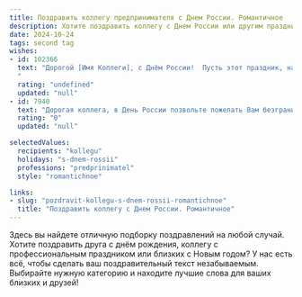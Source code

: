 ```yaml
---
title: Поздравить коллегу предпринимателя с Днем России. Романтичное
description: Хотите поздравить коллегу с Днем России или другим праздником? Наш ИИ создаст незабываемое поздравление, а вы обязательно выделитесь среди других.  
date: 2024-10-24
tags: second tag
wishes:
- id: 102366
  text: "Дорогой [Имя Коллеги], с Днём России!  Пусть этот праздник, наполненный гордостью за нашу великую страну, станет для тебя символом светлого будущего, полным вдохновения и новых свершений в твоём прекрасном предпринимательском пути.  Пусть удача сопутствует тебе, как яркое солнце в летний день, а твои дела процветают, подобно самым красивым российским полям.  Счастья тебе и твоим близким!
  "
  rating: "undefined"
  updated: "null"
- id: 7940
  text: "Дорогая коллега, в День России позвольте пожелать Вам безграничных возможностей для предпринимательства, смелых идей и успешных проектов. Пусть процветает Ваш бизнес, словно сады летом, и крепнут связи с партнерами, как могучие дубы. Пусть Ваша деловая хватка будет подобна тигриной, а каждое начинание — ярким, как солнце в ясный день. С праздником, уважаемая коллега!"
  rating: "0"
  updated: "null"

selectedValues:
  recipients: "kollegu"
  holidays: "s-dnem-rossii"
  professions: "predprinimatel"
  style: "romantichnoe"

links:
- slug: "pozdravit-kollegu-s-dnem-rossii-romantichnoe"
  title: "Поздравить коллегу с Днем России. Романтичное"
---
```


Здесь вы найдете отличную подборку поздравлений на любой случай. 
Хотите поздравить друга с днём рождения, коллегу с профессиональным праздником или близких с Новым годом? У нас есть всё, чтобы сделать ваш поздравительный текст незабываемым. Выбирайте нужную категорию и находите лучшие слова для ваших близких и друзей!
